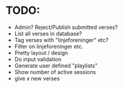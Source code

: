 # TODO:
- Admin? Reject/Publish submitted verses?
- List all verses in database?
- Tag verses with "linjeforeninger" etc?
- Filter on linjeforeninger etc.
- Pretty layout / design
- Do input validation
- Generate user defined "playlists"
- Show number of active sessions
- give x new verses